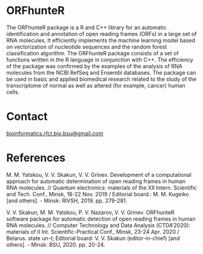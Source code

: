 # ORFhunteR

The ORFhunteR package is a R and C++ library for an automatic identification and annotation of open reading frames (ORFs) in a large set of RNA molecules. It efficiently implements the machine learning model based on vectorization of nucleotide sequences and the random forest classification algorithm. The ORFhunteR package consists of a set of functions written in the R language in conjunction with C++. The efficiency of the package was confirmed by the examples of the analysis of RNA molecules from the NCBI RefSeq and Ensembl databases. The package can be used in basic and applied biomedical research related to the study of the transcriptome of normal as well as altered (for example, cancer) human cells.

# Contact
bioinformatics.rfct.bio.bsu@gmail.com

# References
M. M. Yatskou, V. V. Skakun, V. V. Grinev. Development of a computational approach for automatic determination of open reading frames in human RNA molecules. // Quantum electronics: materials of the XII Intern. Scientific and Tech. Conf., Minsk, 18-22 Nov. 2019 / Editorial board.: M. M. Kugeiko [and others]. - Minsk: RIVSH, 2019. pp. 279-281.

V. V. Skakun, M. M. Yatskou, P. V. Nazarov, V. V. Grinev. ORFhunteR software package for automatic detection of open reading frames in human RNA molecules. // Computer Technology and Data Analysis (CTDA’2020): materials of II Int. Scientific-Practical Conf., Minsk, 23-24 Apr. 2020 / Belarus. state un-t; Editorial board: V. V. Skakun (editor-in-chief) [and others]. - Minsk: BSU, 2020. pp. 20-24.
